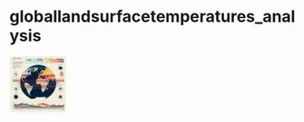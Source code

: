 # globallandsurfacetemperatures_analysis
<img src="theme.jpeg" alt="globe_image" width="100px" height="100px">
